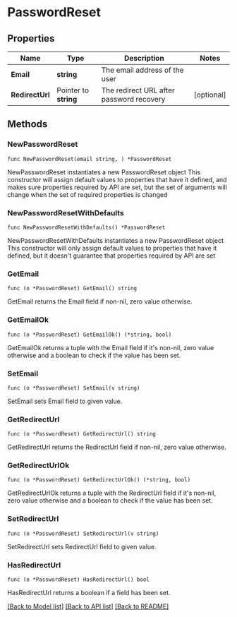 # PasswordReset

## Properties

Name | Type | Description | Notes
------------ | ------------- | ------------- | -------------
**Email** | **string** | The email address of the user | 
**RedirectUrl** | Pointer to **string** | The redirect URL after password recovery | [optional] 

## Methods

### NewPasswordReset

`func NewPasswordReset(email string, ) *PasswordReset`

NewPasswordReset instantiates a new PasswordReset object
This constructor will assign default values to properties that have it defined,
and makes sure properties required by API are set, but the set of arguments
will change when the set of required properties is changed

### NewPasswordResetWithDefaults

`func NewPasswordResetWithDefaults() *PasswordReset`

NewPasswordResetWithDefaults instantiates a new PasswordReset object
This constructor will only assign default values to properties that have it defined,
but it doesn't guarantee that properties required by API are set

### GetEmail

`func (o *PasswordReset) GetEmail() string`

GetEmail returns the Email field if non-nil, zero value otherwise.

### GetEmailOk

`func (o *PasswordReset) GetEmailOk() (*string, bool)`

GetEmailOk returns a tuple with the Email field if it's non-nil, zero value otherwise
and a boolean to check if the value has been set.

### SetEmail

`func (o *PasswordReset) SetEmail(v string)`

SetEmail sets Email field to given value.


### GetRedirectUrl

`func (o *PasswordReset) GetRedirectUrl() string`

GetRedirectUrl returns the RedirectUrl field if non-nil, zero value otherwise.

### GetRedirectUrlOk

`func (o *PasswordReset) GetRedirectUrlOk() (*string, bool)`

GetRedirectUrlOk returns a tuple with the RedirectUrl field if it's non-nil, zero value otherwise
and a boolean to check if the value has been set.

### SetRedirectUrl

`func (o *PasswordReset) SetRedirectUrl(v string)`

SetRedirectUrl sets RedirectUrl field to given value.

### HasRedirectUrl

`func (o *PasswordReset) HasRedirectUrl() bool`

HasRedirectUrl returns a boolean if a field has been set.


[[Back to Model list]](../README.md#documentation-for-models) [[Back to API list]](../README.md#documentation-for-api-endpoints) [[Back to README]](../README.md)


